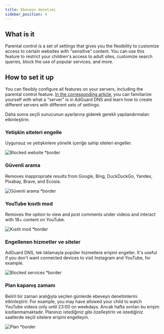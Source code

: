 ```yaml
---
title: Ebeveyn denetimi
sidebar_position: 4
---
```


## What is it

Parental control is a set of settings that gives you the flexibility to customize access to certain websites with "sensitive" content.  You can use this feature to restrict your children's access to adult sites, customize search queries, block the use of popular services, and more.

## How to set it up

You can flexibly configure all features on your servers, including the parental control feature. [In the corresponding article](private-dns/server-and-settings/server-and-settings.md), you can familiarize yourself with what a "server" is in AdGuard DNS and learn how to create different servers with different sets of settings.

Daha sonra seçili sunucunun ayarlarına giderek gerekli yapılandırmaları etkinleştirin.

### Yetişkin siteleri engelle

Uygunsuz ve yetişkinlere yönelik içeriğe sahip siteleri engeller.

![Blocked website \*border](https://cdn.adtidy.org/content/kb/dns/private/new_dns/parental_control/adult_blocked.png)

### Güvenli arama

Removes inappropriate results from Google, Bing, DuckDuckGo, Yandex, Pixabay, Brave, and Ecosia.

![Güvenli arama \*border](https://cdn.adtidy.org/content/kb/dns/private/new_dns/parental_control/porn.png)

### YouTube kısıtlı mod

Removes the option to view and post comments under videos and interact with 18+ content on YouTube.

![Kısıtlı mod \*border](https://cdn.adtidy.org/content/kb/dns/private/new_dns/parental_control/restricted.png)

### Engellenen hizmetler ve siteler

AdGuard DNS, tek tıklamayla popüler hizmetlere erişimi engeller. It's useful if you don't want connected devices to visit Instagram and YouTube, for example.

![Blocked services \*border](https://cdn.adtidy.org/content/kb/dns/private/new_dns/parental_control/blocked_services.png)

### Plan kapanış zamanı

Belirli bir zaman aralığıyla seçilen günlerde ebeveyn denetimlerini etkinleştirir. For example, you may have allowed your child to watch YouTube videos only until 23:00 on weekdays. Ancak hafta sonları bu erişim kısıtlanmamaktadır. Planınızı istediğiniz gibi özelleştirin ve istediğiniz saatlerde seçili sitelere erişimi engelleyin.

![Plan \*border](https://cdn.adtidy.org/content/kb/dns/private/new_dns/parental_control/schedule.png)
